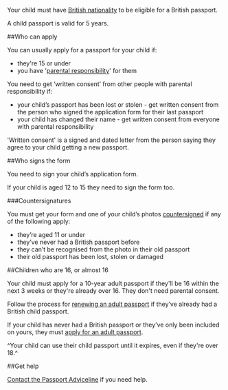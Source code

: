 Your child must have [British nationality](/types-of-british-nationality) to be eligible for a British passport.

A child passport is valid for 5 years.

##Who can apply

You can usually apply for a passport for your child if: 

- they're 15 or under 
- you have '[parental responsibility](/parental-rights-responsibilities/who-has-parental-responsibility)' for them

You need to get ‘written consent’ from other people with parental responsibility if:

- your child’s passport has been lost or stolen - get written consent from the person who signed the application form for their last passport
- your child has changed their name - get written consent from everyone with parental responsibility

'Written consent' is a signed and dated letter from the person saying they agree to your child getting a new passport.

##Who signs the form

You need to sign your child’s application form.

If your child is aged 12 to 15 they need to sign the form too.

###Countersignatures

You must get your form and one of your child’s photos [countersigned](/countersigning-passport-applications) if any of the following apply:

- they’re aged 11 or under
- they’ve never had a British passport before
- they can’t be recognised from the photo in their old passport
- their old passport has been lost, stolen or damaged

##Children who are 16, or almost 16

Your child must apply for a 10-year adult passport if they'll be 16 within the next 3 weeks or they're already over 16. They don't need parental consent.

Follow the process for [renewing an adult passport](/apply-renew-passport) if they’ve already had a British child passport.

If your child has never had a British passport or they’ve only been included on yours, they must [apply for an adult passport](/apply-renew-passport).

^Your child can use their child passport until it expires, even if they're over 18.^

##Get help

[Contact the Passport Adviceline](/passport-advice-line) if you need help. 
